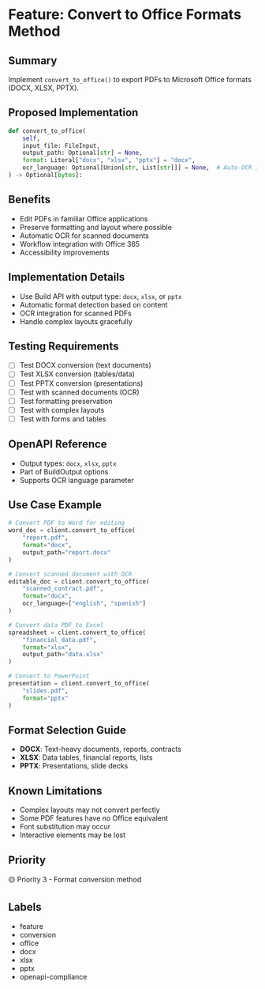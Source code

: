 # Feature: Convert to Office Formats Method

## Summary
Implement `convert_to_office()` to export PDFs to Microsoft Office formats (DOCX, XLSX, PPTX).

## Proposed Implementation
```python
def convert_to_office(
    self,
    input_file: FileInput,
    output_path: Optional[str] = None,
    format: Literal["docx", "xlsx", "pptx"] = "docx",
    ocr_language: Optional[Union[str, List[str]]] = None,  # Auto-OCR if needed
) -> Optional[bytes]:
```

## Benefits
- Edit PDFs in familiar Office applications
- Preserve formatting and layout where possible
- Automatic OCR for scanned documents
- Workflow integration with Office 365
- Accessibility improvements

## Implementation Details
- Use Build API with output type: `docx`, `xlsx`, or `pptx`
- Automatic format detection based on content
- OCR integration for scanned PDFs
- Handle complex layouts gracefully

## Testing Requirements
- [ ] Test DOCX conversion (text documents)
- [ ] Test XLSX conversion (tables/data)
- [ ] Test PPTX conversion (presentations)
- [ ] Test with scanned documents (OCR)
- [ ] Test formatting preservation
- [ ] Test with complex layouts
- [ ] Test with forms and tables

## OpenAPI Reference
- Output types: `docx`, `xlsx`, `pptx`
- Part of BuildOutput options
- Supports OCR language parameter

## Use Case Example
```python
# Convert PDF to Word for editing
word_doc = client.convert_to_office(
    "report.pdf",
    format="docx",
    output_path="report.docx"
)

# Convert scanned document with OCR
editable_doc = client.convert_to_office(
    "scanned_contract.pdf",
    format="docx",
    ocr_language=["english", "spanish"]
)

# Convert data PDF to Excel
spreadsheet = client.convert_to_office(
    "financial_data.pdf",
    format="xlsx",
    output_path="data.xlsx"
)

# Convert to PowerPoint
presentation = client.convert_to_office(
    "slides.pdf",
    format="pptx"
)
```

## Format Selection Guide
- **DOCX**: Text-heavy documents, reports, contracts
- **XLSX**: Data tables, financial reports, lists
- **PPTX**: Presentations, slide decks

## Known Limitations
- Complex layouts may not convert perfectly
- Some PDF features have no Office equivalent
- Font substitution may occur
- Interactive elements may be lost

## Priority
🟡 Priority 3 - Format conversion method

## Labels
- feature
- conversion
- office
- docx
- xlsx
- pptx
- openapi-compliance
